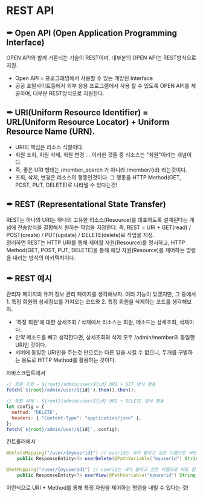 # REST API

## ✒︎ Open API (Open Application Programming Interface)

OPEN API와 함께 거론되는 기술이 REST이며, 대부분의 OPEN API는 REST방식으로 지원.

- Open API = 프로그래밍에서 사용할 수 있는 개방된 Interface
- 공공 포털사이트등에서 외부 응용 프로그램에서 사용 할 수 있도록 OPEN API를 제공하며, 대부분 REST방식으로 지원한다.

## ✒︎ URI(Uniform Resource Identifier) = URL(Uniform Resource Locator) + Uniform Resource Name (URN).

- URI의 핵심은 리소스 식별이다.
- 회원 조회, 회원 삭제, 회원 변경 ... 이러한 것들 중 리소스는 "회원"이라는 개념이다.
- 즉, 좋은 URI 형태는 /member_search 가 아니라 /member/{id} 라는것이다.
- 조회, 삭제, 변경은 리소스의 행동인것이다. 그 행동을 HTTP Method(GET, POST, PUT, DELETE)로 나타낼 수 있다는것!

## ✒︎ REST (Representational State Transfer)

REST는 하나의 URI는 하나의 고유한 리소스(Resource)를 대표하도록 설계된다는 개념에 전송방식을 결합해서 원하는 작업을 지정한다.
즉, REST = URI + GET(read) / POST(create) / PUT(update) / DELETE(delete)로 작업을 지정.  
정리하면 REST는 HTTP URI를 통해 제어할 자원(Resource)를 명시하고, HTTP Method(GET, POST, PUT, DELETE)을 통해 해당 자원(Resource)를 제어하는 명령을 내리는 방식의 아키텍처이다.

## ✒︎ REST 예시

관리자 페이지의 유저 정보 관리 페이지를 생각해보자. 여러 기능이 있겠지만, 그 중에서 1. 특정 회원의 상세정보를 가져오는 코드와 2. 특정 회원을 삭제하는 코드를 생각해보자.

- '특정 회원'에 대한 상세조회 / 삭제에서 리소스는 회원, 메소드는 상세조회, 삭제이다.
- 만약 메소드를 빼고 생각한다면, 상세조회와 삭제 모두 /admin/member의 동일한 URI인 것이다.
- 서버에 동일한 URI만을 주는것 만으로는 다른 일을 시킬 수 없으니, 두개를 구별하는 용도로 HTTP Method를 활용하는 것이다.

자바스크립트에서

```javascript
// 회원 조회 - ${root}/admin/user/${id} URI + GET 방식 행동
fetch(`${root}/admin/user/${id}`).then().then();

// 회원 삭제 - ${root}/admin/user/${id} URI + DELETE 방식 행동
let config = {
  method: "DELETE",
  headers: { "Content-Type": "application/json" },
};
fetch(`${root}/admin/user/${id}`, config);
```

컨트롤러에서

```java
@DeleteMapping("/user/{myuserid}") // userid는 내가 붙이고 싶은 이름으로 써도 됨
	public ResponseEntity<?> userDelete(@PathVariable("myuserid") String userId)

@GetMapping("/user/{myuserid}") // userid는 내가 붙이고 싶은 이름으로 써도 됨
	public ResponseEntity<?> userView(@PathVariable("myuserid") String userId)
```

이런식으로 URI + Method를 통해 특정 자원을 제어하는 명령을 내릴 수 있다는 것!
